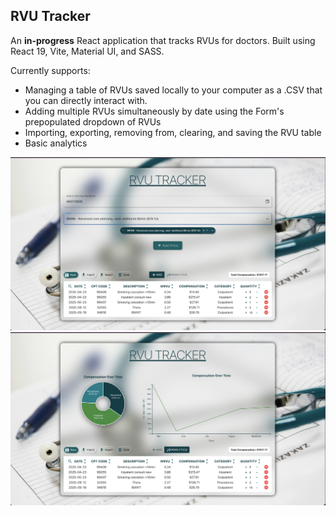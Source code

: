 ## RVU Tracker

An **in-progress** React application that tracks RVUs for doctors. Built using React 19, Vite, Material UI, and SASS.

Currently supports:
<ul>
    <li>Managing a table of RVUs saved locally to your computer as a .CSV that you can directly interact with.</li>
    <li>Adding multiple RVUs simultaneously by date using the Form's prepopulated dropdown of RVUs</li>
    <li>Importing, exporting, removing from, clearing, and saving the RVU table</li>
    <li>Basic analytics</li>
</ul>

![RVU Tracker with Add Form](./src/assets/screenshots/Screenshot%208.png)
![RVU Tracker with Analytics](./src/assets/screenshots/Screenshot%209.png)
